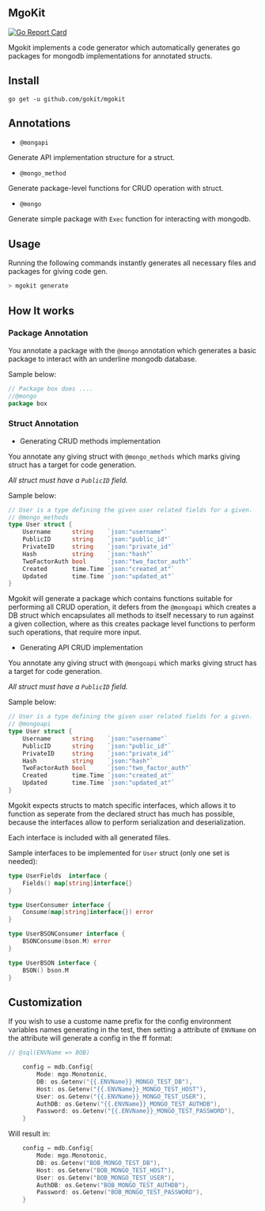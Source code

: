 MgoKit
--------
[![Go Report Card](https://goreportcard.com/badge/github.com/gokit/mgokit)](https://goreportcard.com/report/github.com/gokit/mgokit)

Mgokit implements a code generator which automatically generates go packages for mongodb implementations for annotated structs.

## Install

```
go get -u github.com/gokit/mgokit
```


## Annotations

- `@mongapi`

Generate API implementation structure for a struct.

- `@mongo_method`

Generate package-level functions for CRUD operation with struct.

- `@mongo`

Generate simple package with `Exec` function for interacting with mongodb.

## Usage

Running the following commands instantly generates all necessary files and packages for giving code gen.

```go
> mgokit generate
```

## How It works

### Package Annotation

You annotate a package with the `@mongo` annotation which generates a basic package to interact with an underline mongodb database.

Sample below:

```go
// Package box does ....
//@mongo
package box

```

### Struct Annotation

- Generating CRUD methods implementation

You annotate any giving struct with `@mongo_methods` which marks giving struct has a target for code generation. 

*All struct must have a `PublicID` field.*

Sample below:

```go
// User is a type defining the given user related fields for a given.
// @mongo_methods
type User struct {
	Username      string    `json:"username"`
	PublicID      string    `json:"public_id"`
	PrivateID     string    `json:"private_id"`
	Hash          string    `json:"hash"`
	TwoFactorAuth bool      `json:"two_factor_auth"`
	Created       time.Time `json:"created_at"`
	Updated       time.Time `json:"updated_at"`
}
```

Mgokit will generate a package which contains functions suitable for performing all CRUD operation, it defers from the `@mongoapi` which creates a DB struct which encapsulates all methods to itself necessary to run against a given collection, where as this creates package level functions to perform such operations, that require more input.

- Generating API CRUD implementation

You annotate any giving struct with `@mongoapi` which marks giving struct has a target for code generation. 

*All struct must have a `PublicID` field.*

Sample below:

```go
// User is a type defining the given user related fields for a given.
// @mongoapi
type User struct {
	Username      string    `json:"username"`
	PublicID      string    `json:"public_id"`
	PrivateID     string    `json:"private_id"`
	Hash          string    `json:"hash"`
	TwoFactorAuth bool      `json:"two_factor_auth"`
	Created       time.Time `json:"created_at"`
	Updated       time.Time `json:"updated_at"`
}
```

Mgokit expects structs to match specific interfaces, which allows it to function as seperate from the declared struct has much has possible, because the interfaces allow to perform serialization and deserialization.

Each interface is included with all generated files.

Sample interfaces to be implemented for `User` struct (only one set is needed):

```go
type UserFields  interface {
	Fields() map[string]interface{}
}

type UserConsumer interface {
	Consume(map[string]interface{}) error
}
```

```go
type UserBSONConsumer interface {
	BSONConsume(bson.M) error
}

type UserBSON interface {
	BSON() bson.M
}
```

## Customization

If you wish to use a custome name prefix for the config environment variables names generating in the test, then setting 
a attribute of `ENVName` on the attribute will generate a config in the ff format:

```go
// @sql(ENVName => BOB)
```

```go
    config = mdb.Config{
        Mode: mgo.Monotonic,
        DB: os.Getenv("{{.ENVName}}_MONGO_TEST_DB"),
        Host: os.Getenv("{{.ENVName}}_MONGO_TEST_HOST"),
        User: os.Getenv("{{.ENVName}}_MONGO_TEST_USER"),
        AuthDB: os.Getenv("{{.ENVName}}_MONGO_TEST_AUTHDB"),
        Password: os.Getenv("{{.ENVName}}_MONGO_TEST_PASSWORD"),
    }
```

Will result in:

```go
    config = mdb.Config{
        Mode: mgo.Monotonic,
        DB: os.Getenv("BOB_MONGO_TEST_DB"),
        Host: os.Getenv("BOB_MONGO_TEST_HOST"),
        User: os.Getenv("BOB_MONGO_TEST_USER"),
        AuthDB: os.Getenv("BOB_MONGO_TEST_AUTHDB"),
        Password: os.Getenv("BOB_MONGO_TEST_PASSWORD"),
    }
```

